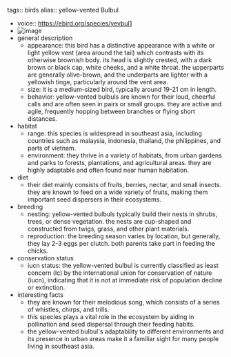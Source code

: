 tags:: birds
alias:: yellow-vented Bulbul

- voice:: https://ebird.org/species/yevbul1
- ![image](https://ipfs.io/ipfs/QmT4AaKbj3GzEfFYAkkfwtaWBGhak9n2uxyi3MK6KgzqWp)
- general description
	- appearance: this bird has a distinctive appearance with a white or light yellow vent (area around the tail) which contrasts with its otherwise brownish body. its head is slightly crested, with a dark brown or black cap, white cheeks, and a white throat. the upperparts are generally olive-brown, and the underparts are lighter with a yellowish tinge, particularly around the vent area.
	- size: it is a medium-sized bird, typically around 19-21 cm in length.
	- behavior: yellow-vented bulbuls are known for their loud, cheerful calls and are often seen in pairs or small groups. they are active and agile, frequently hopping between branches or flying short distances.
- habitat
	- range: this species is widespread in southeast asia, including countries such as malaysia, indonesia, thailand, the philippines, and parts of vietnam.
	- environment: they thrive in a variety of habitats, from urban gardens and parks to forests, plantations, and agricultural areas. they are highly adaptable and often found near human habitation.
- diet
	- their diet mainly consists of fruits, berries, nectar, and small insects. they are known to feed on a wide variety of fruits, making them important seed dispersers in their ecosystems.
- breeding
	- nesting: yellow-vented bulbuls typically build their nests in shrubs, trees, or dense vegetation. the nests are cup-shaped and constructed from twigs, grass, and other plant materials.
	- reproduction: the breeding season varies by location, but generally, they lay 2-3 eggs per clutch. both parents take part in feeding the chicks.
- conservation status
	- iucn status: the yellow-vented bulbul is currently classified as least concern (lc) by the international union for conservation of nature (iucn), indicating that it is not at immediate risk of population decline or extinction.
- interesting facts
	- they are known for their melodious song, which consists of a series of whistles, chirps, and trills.
	- this species plays a vital role in the ecosystem by aiding in pollination and seed dispersal through their feeding habits.
	- the yellow-vented bulbul's adaptability to different environments and its presence in urban areas make it a familiar sight for many people living in southeast asia.